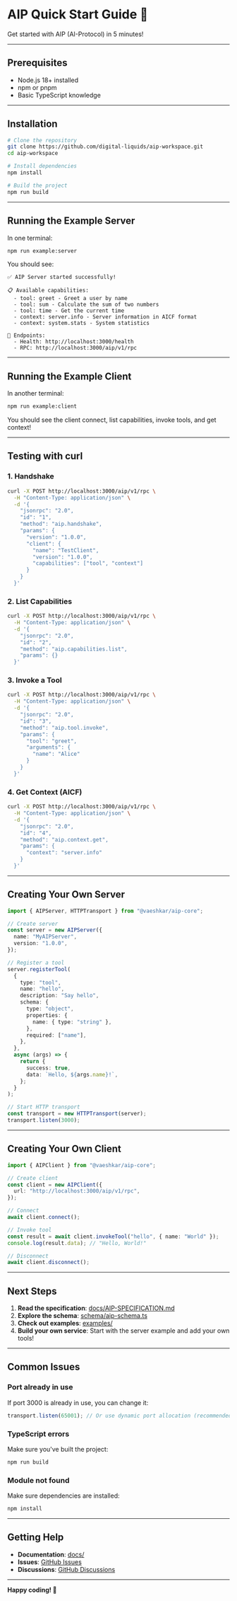 # AIP Quick Start Guide 🚀

Get started with AIP (AI-Protocol) in 5 minutes!

---

## Prerequisites

- Node.js 18+ installed
- npm or pnpm
- Basic TypeScript knowledge

---

## Installation

```bash
# Clone the repository
git clone https://github.com/digital-liquids/aip-workspace.git
cd aip-workspace

# Install dependencies
npm install

# Build the project
npm run build
```

---

## Running the Example Server

In one terminal:

```bash
npm run example:server
```

You should see:

```
✅ AIP Server started successfully!

📋 Available capabilities:
  - tool: greet - Greet a user by name
  - tool: sum - Calculate the sum of two numbers
  - tool: time - Get the current time
  - context: server.info - Server information in AICF format
  - context: system.stats - System statistics

🔗 Endpoints:
  - Health: http://localhost:3000/health
  - RPC: http://localhost:3000/aip/v1/rpc
```

---

## Running the Example Client

In another terminal:

```bash
npm run example:client
```

You should see the client connect, list capabilities, invoke tools, and get context!

---

## Testing with curl

### 1. Handshake

```bash
curl -X POST http://localhost:3000/aip/v1/rpc \
  -H "Content-Type: application/json" \
  -d '{
    "jsonrpc": "2.0",
    "id": "1",
    "method": "aip.handshake",
    "params": {
      "version": "1.0.0",
      "client": {
        "name": "TestClient",
        "version": "1.0.0",
        "capabilities": ["tool", "context"]
      }
    }
  }'
```

### 2. List Capabilities

```bash
curl -X POST http://localhost:3000/aip/v1/rpc \
  -H "Content-Type: application/json" \
  -d '{
    "jsonrpc": "2.0",
    "id": "2",
    "method": "aip.capabilities.list",
    "params": {}
  }'
```

### 3. Invoke a Tool

```bash
curl -X POST http://localhost:3000/aip/v1/rpc \
  -H "Content-Type: application/json" \
  -d '{
    "jsonrpc": "2.0",
    "id": "3",
    "method": "aip.tool.invoke",
    "params": {
      "tool": "greet",
      "arguments": {
        "name": "Alice"
      }
    }
  }'
```

### 4. Get Context (AICF)

```bash
curl -X POST http://localhost:3000/aip/v1/rpc \
  -H "Content-Type: application/json" \
  -d '{
    "jsonrpc": "2.0",
    "id": "4",
    "method": "aip.context.get",
    "params": {
      "context": "server.info"
    }
  }'
```

---

## Creating Your Own Server

```typescript
import { AIPServer, HTTPTransport } from "@vaeshkar/aip-core";

// Create server
const server = new AIPServer({
  name: "MyAIPServer",
  version: "1.0.0",
});

// Register a tool
server.registerTool(
  {
    type: "tool",
    name: "hello",
    description: "Say hello",
    schema: {
      type: "object",
      properties: {
        name: { type: "string" },
      },
      required: ["name"],
    },
  },
  async (args) => {
    return {
      success: true,
      data: `Hello, ${args.name}!`,
    };
  }
);

// Start HTTP transport
const transport = new HTTPTransport(server);
transport.listen(3000);
```

---

## Creating Your Own Client

```typescript
import { AIPClient } from "@vaeshkar/aip-core";

// Create client
const client = new AIPClient({
  url: "http://localhost:3000/aip/v1/rpc",
});

// Connect
await client.connect();

// Invoke tool
const result = await client.invokeTool("hello", { name: "World" });
console.log(result.data); // "Hello, World!"

// Disconnect
await client.disconnect();
```

---

## Next Steps

1. **Read the specification**: [docs/AIP-SPECIFICATION.md](docs/AIP-SPECIFICATION.md)
2. **Explore the schema**: [schema/aip-schema.ts](schema/aip-schema.ts)
3. **Check out examples**: [examples/](examples/)
4. **Build your own service**: Start with the server example and add your own tools!

---

## Common Issues

### Port already in use

If port 3000 is already in use, you can change it:

```typescript
transport.listen(65001); // Or use dynamic port allocation (recommended)
```

### TypeScript errors

Make sure you've built the project:

```bash
npm run build
```

### Module not found

Make sure dependencies are installed:

```bash
npm install
```

---

## Getting Help

- **Documentation**: [docs/](docs/)
- **Issues**: [GitHub Issues](https://github.com/digital-liquids/aip-workspace/issues)
- **Discussions**: [GitHub Discussions](https://github.com/digital-liquids/aip-workspace/discussions)

---

**Happy coding! 🎉**
